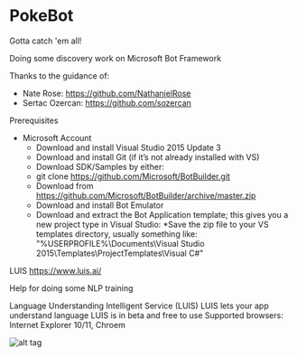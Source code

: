 # PokeBot
Gotta catch 'em all!

Doing some discovery work on Microsoft Bot Framework

Thanks to the guidance of:
  * Nate Rose: https://github.com/NathanielRose
  * Sertac Ozercan: https://github.com/sozercan

Prerequisites
  * Microsoft Account
    * Download and install Visual Studio 2015 Update 3
    * Download and install Git (if it’s not already installed with VS)
    * Download SDK/Samples by either:
    * git clone https://github.com/Microsoft/BotBuilder.git
    * Download from https://github.com/Microsoft/BotBuilder/archive/master.zip
    * Download and install Bot Emulator
    * Download and extract the Bot Application template; this gives you a new project type in Visual Studio:
      *Save the zip file to your VS templates directory, usually something like:
      "%USERPROFILE%\Documents\Visual Studio 2015\Templates\ProjectTemplates\Visual C#\"

LUIS
  https://www.luis.ai/
  
  Help for doing some NLP training
  
  Language Understanding Intelligent Service (LUIS)
LUIS lets your app understand language
 LUIS is in beta and free to use
 Supported browsers: Internet Explorer 10/11, Chroem

![alt tag](https://cdn2.scratch.mit.edu/get_image/user/13690549_90x90.png)
